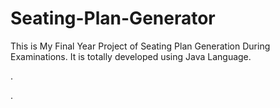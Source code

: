 # Seating-Plan-Generator

This is My Final Year Project of Seating Plan Generation During Examinations. It is totally developed using Java Language.












.


















































































































































































































































































.






































